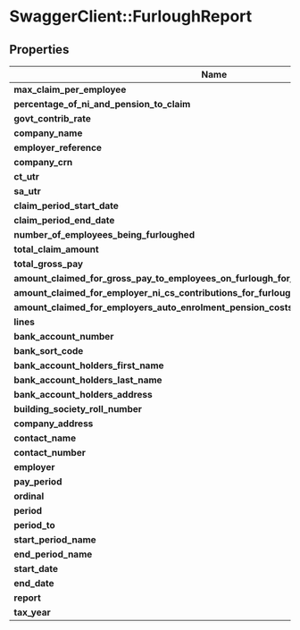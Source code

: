 # SwaggerClient::FurloughReport

## Properties
Name | Type | Description | Notes
------------ | ------------- | ------------- | -------------
**max_claim_per_employee** | **Float** |  | [optional] 
**percentage_of_ni_and_pension_to_claim** | **Float** |  | [optional] 
**govt_contrib_rate** | **Float** |  | [optional] 
**company_name** | **String** |  | [optional] 
**employer_reference** | **String** |  | [optional] 
**company_crn** | **String** |  | [optional] 
**ct_utr** | **String** |  | [optional] 
**sa_utr** | **String** |  | [optional] 
**claim_period_start_date** | **Date** |  | [optional] 
**claim_period_end_date** | **Date** |  | [optional] 
**number_of_employees_being_furloughed** | **Integer** |  | [optional] 
**total_claim_amount** | **Float** |  | [optional] 
**total_gross_pay** | **Float** |  | [optional] 
**amount_claimed_for_gross_pay_to_employees_on_furlough_for_the_period** | **Float** |  | [optional] 
**amount_claimed_for_employer_ni_cs_contributions_for_furloughed_employees** | **Float** |  | [optional] 
**amount_claimed_for_employers_auto_enrolment_pension_costs_for_furloughed_employees** | **Float** |  | [optional] 
**lines** | [**Array&lt;FurloughReportLine&gt;**](FurloughReportLine.md) |  | [optional] 
**bank_account_number** | **String** |  | [optional] 
**bank_sort_code** | **String** |  | [optional] 
**bank_account_holders_first_name** | **String** |  | [optional] 
**bank_account_holders_last_name** | **String** |  | [optional] 
**bank_account_holders_address** | **String** |  | [optional] 
**building_society_roll_number** | **String** |  | [optional] 
**company_address** | **String** |  | [optional] 
**contact_name** | **String** |  | [optional] 
**contact_number** | **String** |  | [optional] 
**employer** | [**Item**](Item.md) |  | [optional] 
**pay_period** | [**PayPeriods**](PayPeriods.md) |  | [optional] 
**ordinal** | **Integer** |  | [optional] 
**period** | **Integer** |  | [optional] 
**period_to** | **Integer** |  | [optional] 
**start_period_name** | **String** |  | [optional] 
**end_period_name** | **String** |  | [optional] 
**start_date** | **Date** |  | [optional] 
**end_date** | **Date** |  | [optional] 
**report** | [**Report**](Report.md) |  | [optional] 
**tax_year** | [**TaxYear**](TaxYear.md) |  | [optional] 

